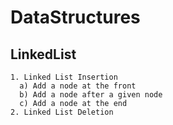 # DataStructures
  
## LinkedList
    1. Linked List Insertion
      a) Add a node at the front
      b) Add a node after a given node
      c) Add a node at the end
    2. Linked List Deletion
